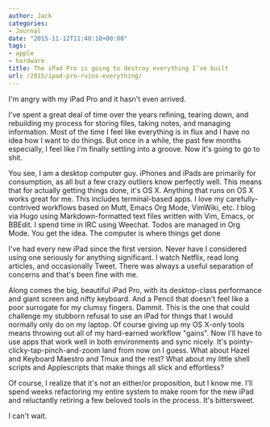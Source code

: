 ```yaml
---
author: Jack
categories:
- Journal
date: "2015-11-12T11:40:10+00:00"
tags:
- apple
- hardware
title: The iPad Pro is going to destroy everything I’ve built
url: /2015/ipad-pro-ruins-everything/
---
```


I'm angry with my iPad Pro and it hasn't even arrived.

I've spent a great deal of time over the years refining, tearing down, and rebuilding my process for storing files, taking notes, and managing information. Most of the time I feel like everything is in flux and I have no idea how I want to do things. But once in a while, the past few months especially, I feel like I'm finally settling into a groove. Now it's going to go to shit.

You see, I am a desktop computer guy. iPhones and iPads are primarily for consumption, as all but a few crazy outliers know perfectly well. This means that for actually getting things done, it's OS X. Anything that runs on OS X works great for me. This includes terminal-based apps. I love my carefully-contrived workflows based on Mutt, Emacs Org Mode, VimWiki, etc. I blog via Hugo using Markdown-formatted text files written with Vim, Emacs, or BBEdit. I spend time in IRC using Weechat. Todos are managed in Org Mode. You get the idea. The computer is where things get done
  
I've had every new iPad since the first version. Never have I considered using one seriously for anything significant. I watch Netflix, read long articles, and occasionally Tweet. There was always a useful separation of concerns and that's been fine with me.

Along comes the big, beautiful iPad Pro, with its desktop-class performance and giant screen and nifty keyboard. And a Pencil that doesn't feel like a poor surrogate for my clumsy fingers. Dammit. This is the one that could challenge my stubborn refusal to use an iPad for things that I would normally only do on my laptop. Of course giving up my OS X-only tools means throwing out all of my hard-earned workflow "gains". Now I'll have to use apps that work well in both environments and sync nicely. It's pointy-clicky-tap-pinch-and-zoom land from now on I guess. What about Hazel and Keyboard Maestro and Tmux and the rest? What about my little shell scripts and Applescripts that make things all slick and effortless?

Of course, I realize that it's not an either/or proposition, but I know me. I'll spend weeks refactoring my entire system to make room for the new iPad and reluctantly retiring a few beloved tools in the process. It's bittersweet.

I can't wait.